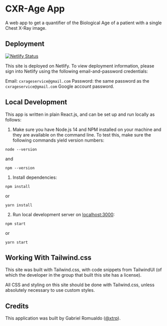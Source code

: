 # CXR-Age App

A web app to get a quantifier of the Biological Age of a patient with a single Chest X-Ray image.

## Deployment

[![Netlify Status](https://api.netlify.com/api/v1/badges/475c320f-e5a4-45a1-ab3a-c7a53b59533d/deploy-status)](https://app.netlify.com/sites/cxrage/deploys)

This site is deployed on Netlify. To view deployment information, please sign into Netlify using the following email-and-password credentials:

Email: `cxrageservice@gmail.com`
Password: the same password as the `cxrageservice@gmail.com` Google account password.

## Local Development

This app is written in plain React.js, and can be set up and run locally as follows:

1. Make sure you have Node.js 14 and NPM installed on your machine and they are available on the command line. To test this, make sure the following commands yield version numbers:

```
node --version
```

and

```
npm --version
```

1. Install dependencies:

```
npm install
```

or

```
yarn install
```

2. Run local development server on [localhost:3000](http://localhost:3000/):

```
npm start
```

or

```
yarn start
```

## Working With Tailwind.css

This site was built with Tailwind.css, with code snippets from TailwindUI (of which the developer in the group that built this site has a license).

All CSS and styling on this site should be done with Tailwind.css, unless absolutely necessary to use custom styles.

## Credits

This application was built by Gabriel Romualdo ([@xtrp](https://github.com/xtrp)).
